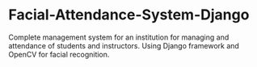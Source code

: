 # Facial-Attendance-System-Django
Complete management system for an institution for managing and attendance of students and instructors.
Using Django framework and OpenCV for facial recognition.
